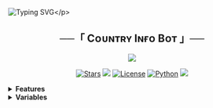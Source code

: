 ![Typing SVG](https://readme-typing-svg.herokuapp.com/?lines=𝗧𝗛𝗜𝗦+𝗜𝗦+𝗖𝗢𝗨𝗡𝗧𝗥𝗬𝗜𝗡𝗙𝗢+𝗕𝗢𝗧!;𝗖𝗥𝗘𝗔𝗧𝗘𝗗+𝗕𝗬+𝗦𝗬𝗡𝗔𝗫+𝗕𝗢𝗧𝗦™;𝗔+𝗣𝗢𝗪𝗘𝗥𝗙𝗨𝗟𝗟+𝗧𝗚+𝗕𝗢𝗧!)</p>
<p align="center">

<h2 align="center">
    ──「 Cᴏᴜɴᴛʀʏ Iɴғᴏ Bᴏᴛ 」──
</h2>

<p align="center">
  <img src="https://graph.org/file/28f8684fed8391f43dea5.jpg">
</p>

<p align="center">
<a href="https://github.com/SynaxBots/CountryinfosynaxBot/stargazers"><img src="https://img.shields.io/github/stars/SynaxBots/CountryinfosynaxBot?color=black&logo=github&logoColor=black&style=for-the-badge" alt="Stars"/></a>
<a href="https://github.com/SynaxBots/CountryinfosynaxBot/network/members"> <img src="https://img.shields.io/github/forks/SynaxBots/CountryinfosynaxBot?color=black&logo=github&logoColor=black&style=for-the-badge"/></a>
<a href="https://github.com/SynaxBots/CountryinfosynaxBot/blob/master/LICENSE"> <img src="https://img.shields.io/badge/License-MIT-blueviolet?style=for-the-badge" alt="License"/></a>
<a href="https://www.python.org/"> <img src="https://img.shields.io/badge/Written%20in-Python-skyblue?style=for-the-badge&logo=python" alt="Python"/></a>
<a href="https://github.com/SynaxBots/CountryinfosynaxBot/commits/SynaxBots"> <img src="https://img.shields.io/github/last-commit/SynaxBots/CountryinfosynaxBot?color=black&logo=github&logoColor=black&style=for-the-badge"/></a>
</p>

<details>
<summary><b>Features</b></summary>

- [x] Find All Country Information
</details>

<details>
<summary><b>Variables</b></summary>
  
### Required Variables
* `API_HASH` Your API Hash from my.telegram.org
* `API_ID` Your API ID from my.telegram.org
* `BOT_TOKEN` Your bot token from @BotFather

<details>
<summary><b>Basic Commands</b></summary>
```
start - check bot alive
help - get help 
about - to get Developer information
```
</details>

## TELAGRAM SUPPORT 

* [![SYNAX SUPPORT](https://img.shields.io/static/v1?label=SYNAX&message=SUPPORT&color=critical)](https://t.me/synaxchatgroup)

## Credit 💞

* [![SYNAX BOTS](https://img.shields.io/static/v1?label=SYNAX&message=BOTS&color=yellow)](https://t.me/synaxbots)

* [![SYNAX NETWORK](https://img.shields.io/static/v1?label=SYNAX&message=NETWORK&color=green)](https://t.me/synaxnetwork)


## Disclaimer
[![GNU Affero General Public License 2.0](https://www.gnu.org/graphics/agplv3-155x51.png)](https://www.gnu.org/licenses/agpl-3.0.en.html#header)    
Licensed under [GNU AGPL 2.0.](https://github.com/SynaxBots/CountryinfosynaxBot/blob/main/LICENSE)
Selling The Codes To Other People For Money Is *Strictly Prohibited*.





